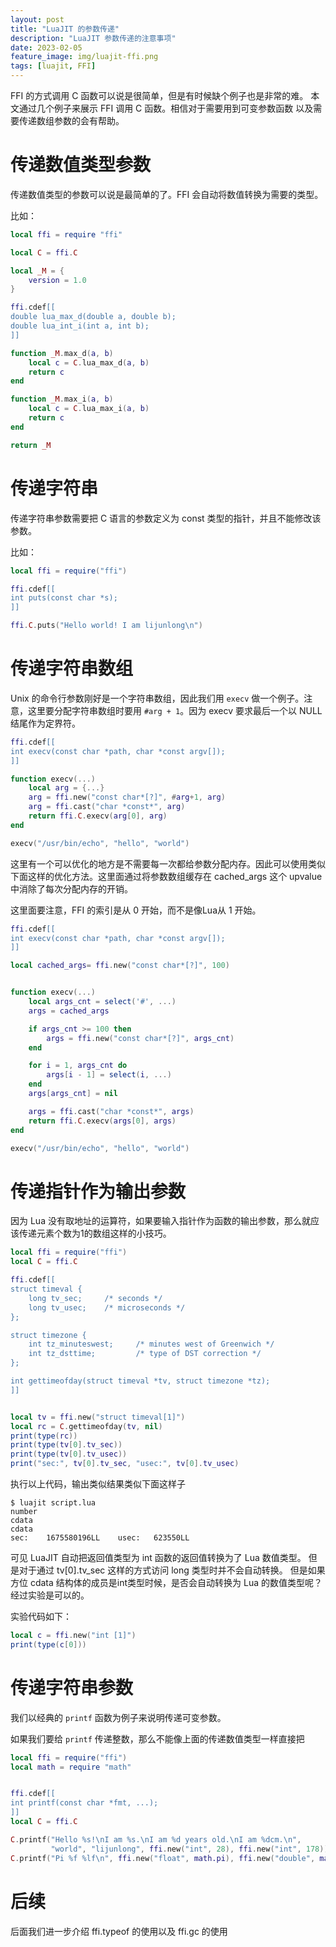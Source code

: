 ```yaml
---
layout: post
title: "LuaJIT 的参数传递"
description: "LuaJIT 参数传递的注意事项"
date: 2023-02-05
feature_image: img/luajit-ffi.png
tags: [luajit, FFI]
---
```


FFI 的方式调用 C 函数可以说是很简单，但是有时候缺个例子也是非常的难。
本文通过几个例子来展示 FFI 调用 C 函数。相信对于需要用到可变参数函数
以及需要传递数组参数的会有帮助。

# 传递数值类型参数

传递数值类型的参数可以说是最简单的了。FFI 会自动将数值转换为需要的类型。

比如：

```lua
local ffi = require "ffi"

local C = ffi.C

local _M = {
    version = 1.0
}

ffi.cdef[[
double lua_max_d(double a, double b);
double lua_int_i(int a, int b);
]]

function _M.max_d(a, b)
    local c = C.lua_max_d(a, b)
    return c
end

function _M.max_i(a, b)
    local c = C.lua_max_i(a, b)
    return c
end

return _M
```

# 传递字符串

传递字符串参数需要把 C 语言的参数定义为 const 类型的指针，并且不能修改该参数。

比如：

```lua
local ffi = require("ffi")

ffi.cdef[[
int puts(const char *s);
]]

ffi.C.puts("Hello world! I am lijunlong\n")
```

# 传递字符串数组

Unix 的命令行参数刚好是一个字符串数组，因此我们用 `execv` 做一个例子。注意，这里要分配字符串数组时要用 `#arg + 1`。因为 execv 要求最后一个以 NULL 结尾作为定界符。


```lua
ffi.cdef[[
int execv(const char *path, char *const argv[]);
]]

function execv(...)
    local arg = {...}
    arg = ffi.new("const char*[?]", #arg+1, arg)
    arg = ffi.cast("char *const*", arg)
    return ffi.C.execv(arg[0], arg)
end

execv("/usr/bin/echo", "hello", "world")
```

这里有一个可以优化的地方是不需要每一次都给参数分配内存。因此可以使用类似下面这样的优化方法。这里面通过将参数数组缓存在 cached_args 这个 upvalue 中消除了每次分配内存的开销。

这里面要注意，FFI 的索引是从 0 开始，而不是像Lua从 1 开始。

```lua
ffi.cdef[[
int execv(const char *path, char *const argv[]);
]]

local cached_args= ffi.new("const char*[?]", 100)


function execv(...)
    local args_cnt = select('#', ...)
    args = cached_args

    if args_cnt >= 100 then
        args = ffi.new("const char*[?]", args_cnt)
    end

    for i = 1, args_cnt do
        args[i - 1] = select(i, ...)
    end
    args[args_cnt] = nil

    args = ffi.cast("char *const*", args)
    return ffi.C.execv(args[0], args)
end

execv("/usr/bin/echo", "hello", "world")
```

# 传递指针作为输出参数

因为 Lua 没有取地址的运算符，如果要输入指针作为函数的输出参数，那么就应该传递元素个数为1的数组这样的小技巧。

```lua
local ffi = require("ffi")
local C = ffi.C

ffi.cdef[[
struct timeval {
    long tv_sec;     /* seconds */
    long tv_usec;    /* microseconds */
};

struct timezone {
    int tz_minuteswest;     /* minutes west of Greenwich */
    int tz_dsttime;         /* type of DST correction */
};

int gettimeofday(struct timeval *tv, struct timezone *tz);
]]


local tv = ffi.new("struct timeval[1]")
local rc = C.gettimeofday(tv, nil)
print(type(rc))
print(type(tv[0].tv_sec))
print(type(tv[0].tv_usec))
print("sec:", tv[0].tv_sec, "usec:", tv[0].tv_usec)
```

执行以上代码，输出类似结果类似下面这样子

```shell
$ luajit script.lua
number
cdata
cdata
sec:	1675580196LL	usec:	623550LL
```

可见 LuaJIT 自动把返回值类型为 int 函数的返回值转换为了 Lua 数值类型。
但是对于通过 tv[0].tv_sec 这样的方式访问 long 类型时并不会自动转换。
但是如果方位 cdata 结构体的成员是int类型时候，是否会自动转换为 Lua 的数值类型呢？ 经过实验是可以的。

实验代码如下：

```lua
local c = ffi.new("int [1]")
print(type(c[0]))
```

# 传递字符串参数

我们以经典的 `printf` 函数为例子来说明传递可变参数。

如果我们要给 `printf` 传递整数，那么不能像上面的传递数值类型一样直接把

```lua
local ffi = require("ffi")
local math = require "math"


ffi.cdef[[
int printf(const char *fmt, ...);
]]
local C = ffi.C

C.printf("Hello %s!\nI am %s.\nI am %d years old.\nI am %dcm.\n",
         "world", "lijunlong", ffi.new("int", 28), ffi.new("int", 178))
C.printf("Pi %f %lf\n", ffi.new("float", math.pi), ffi.new("double", math.pi))
```

# 后续

后面我们进一步介绍 ffi.typeof 的使用以及 ffi.gc 的使用
